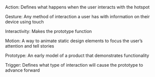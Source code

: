 Action: Defines what happens when the user interacts with the hotspot

Gesture: Any method of interaction a user has with information on their device using touch

Interactivity: Makes the prototype function

Motion: A way to animate static design elements to focus the user’s attention and tell stories

Prototype: An early model of a product that demonstrates functionality

Trigger: Defines what type of interaction will cause the prototype to advance forward